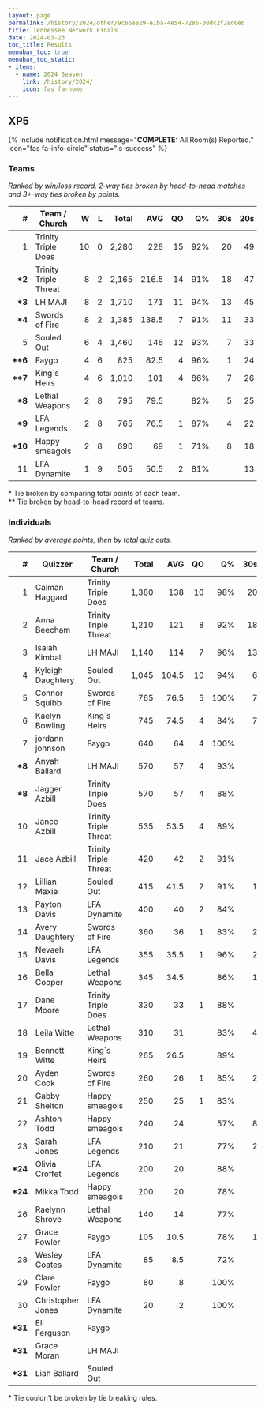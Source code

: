 ```yaml
---
layout: page
permalink: /history/2024/other/9c66a829-e1ba-4e54-7286-08dc2f28d0e6
title: Tennessee Network Finals
date: 2024-03-23
toc_title: Results
menubar_toc: true
menubar_toc_static:
- items:
  - name: 2024 Season
    link: /history/2024/
    icon: fas fa-home
---
```



## XP5

{% include notification.html
   message="<b>COMPLETE:</b> All Room(s) Reported."
   icon="fas fa-info-circle"
   status="is-success" %}


### Teams

*Ranked by win/loss record. 2-way ties broken by head-to-head matches and 3+-way ties broken by points.*

| # | Team / Church | W | L | Total | AVG | QO | Q% | 30s | 20s | 10s |
|--:|---|--:|--:|--:|--:|--:|--:|--:|--:|--:|
| 1 | Trinity Triple Does | 10 | 0 | 2,280 | 228 | 15 | 92% | 20 | 49 | 48 |
| **\*2** | Trinity Triple Threat | 8 | 2 | 2,165 | 216.5 | 14 | 91% | 18 | 47 | 51 |
| **\*3** | LH MAJI | 8 | 2 | 1,710 | 171 | 11 | 94% | 13 | 45 | 26 |
| **\*4** | Swords of Fire | 8 | 2 | 1,385 | 138.5 | 7 | 91% | 11 | 33 | 35 |
| 5 | Souled Out | 6 | 4 | 1,460 | 146 | 12 | 93% | 7 | 33 | 41 |
| **\*\*6** | Faygo | 4 | 6 | 825 | 82.5 | 4 | 96% | 1 | 24 | 26 |
| **\*\*7** | King`s Heirs | 4 | 6 | 1,010 | 101 | 4 | 86% | 7 | 26 | 32 |
| **\*8** | Lethal Weapons | 2 | 8 | 795 | 79.5 |  | 82% | 5 | 25 | 26 |
| **\*9** | LFA Legends | 2 | 8 | 765 | 76.5 | 1 | 87% | 4 | 22 | 27 |
| **\*10** | Happy smeagols | 2 | 8 | 690 | 69 | 1 | 71% | 8 | 18 | 29 |
| 11 | LFA Dynamite | 1 | 9 | 505 | 50.5 | 2 | 81% |  | 13 | 29 |

\* Tie broken by comparing total points of each team.\
\*\* Tie broken by head-to-head record of teams.

### Individuals

*Ranked by average points, then by total quiz outs.*

| # | Quizzer | Team / Church | Total | AVG | QO | Q% | 30s | 20s | 10s |
|--:|---|---|--:|--:|--:|--:|--:|--:|--:|
| 1 | Caiman Haggard | Trinity Triple Does | 1,380 | 138 | 10 | 98% | 20 | 29 | 1 |
| 2 | Anna Beecham | Trinity Triple Threat | 1,210 | 121 | 8 | 92% | 18 | 27 | 1 |
| 3 | Isaiah Kimball | LH MAJI | 1,140 | 114 | 7 | 96% | 13 | 30 | 3 |
| 4 | Kyleigh Daughtery | Souled Out | 1,045 | 104.5 | 10 | 94% | 6 | 25 | 19 |
| 5 | Connor Squibb | Swords of Fire | 765 | 76.5 | 5 | 100% | 7 | 15 | 16 |
| 6 | Kaelyn Bowling | King`s Heirs | 745 | 74.5 | 4 | 84% | 7 | 21 | 13 |
| 7 | jordann johnson | Faygo | 640 | 64 | 4 | 100% |  | 20 | 16 |
| **\*8** | Anyah Ballard | LH MAJI | 570 | 57 | 4 | 93% |  | 15 | 23 |
| **\*8** | Jagger Azbill | Trinity Triple Does | 570 | 57 | 4 | 88% |  | 16 | 21 |
| 10 | Jance Azbill | Trinity Triple Threat | 535 | 53.5 | 4 | 89% |  | 9 | 31 |
| 11 | Jace Azbill | Trinity Triple Threat | 420 | 42 | 2 | 91% |  | 11 | 19 |
| 12 | Lillian Maxie | Souled Out | 415 | 41.5 | 2 | 91% | 1 | 8 | 22 |
| 13 | Payton Davis | LFA Dynamite | 400 | 40 | 2 | 84% |  | 13 | 14 |
| 14 | Avery Daughtery | Swords of Fire | 360 | 36 | 1 | 83% | 2 | 11 | 11 |
| 15 | Nevaeh Davis | LFA Legends | 355 | 35.5 | 1 | 96% | 2 | 9 | 11 |
| 16 | Bella Cooper | Lethal Weapons | 345 | 34.5 |  | 86% | 1 | 17 | 1 |
| 17 | Dane Moore | Trinity Triple Does | 330 | 33 | 1 | 88% |  | 4 | 26 |
| 18 | Leila Witte | Lethal Weapons | 310 | 31 |  | 83% | 4 | 8 | 8 |
| 19 | Bennett Witte | King`s Heirs | 265 | 26.5 |  | 89% |  | 5 | 19 |
| 20 | Ayden Cook | Swords of Fire | 260 | 26 | 1 | 85% | 2 | 7 | 8 |
| 21 | Gabby Shelton | Happy smeagols | 250 | 25 | 1 | 83% |  | 4 | 20 |
| 22 | Ashton Todd | Happy smeagols | 240 | 24 |  | 57% | 8 | 4 | 5 |
| 23 | Sarah Jones | LFA Legends | 210 | 21 |  | 77% | 2 | 5 | 10 |
| **\*24** | Olivia Croffet | LFA Legends | 200 | 20 |  | 88% |  | 8 | 6 |
| **\*24** | Mikka Todd | Happy smeagols | 200 | 20 |  | 78% |  | 10 | 4 |
| 26 | Raelynn Shrove | Lethal Weapons | 140 | 14 |  | 77% |  |  | 17 |
| 27 | Grace Fowler | Faygo | 105 | 10.5 |  | 78% | 1 | 4 | 2 |
| 28 | Wesley Coates | LFA Dynamite | 85 | 8.5 |  | 72% |  |  | 13 |
| 29 | Clare Fowler | Faygo | 80 | 8 |  | 100% |  |  | 8 |
| 30 | Christopher Jones | LFA Dynamite | 20 | 2 |  | 100% |  |  | 2 |
| **\*31** | Eli Ferguson | Faygo |  |  |  |  |  |  |  |
| **\*31** | Grace Moran | LH MAJI |  |  |  |  |  |  |  |
| **\*31** | Liah Ballard | Souled Out |  |  |  |  |  |  |  |

\* Tie couldn't be broken by tie breaking rules.

